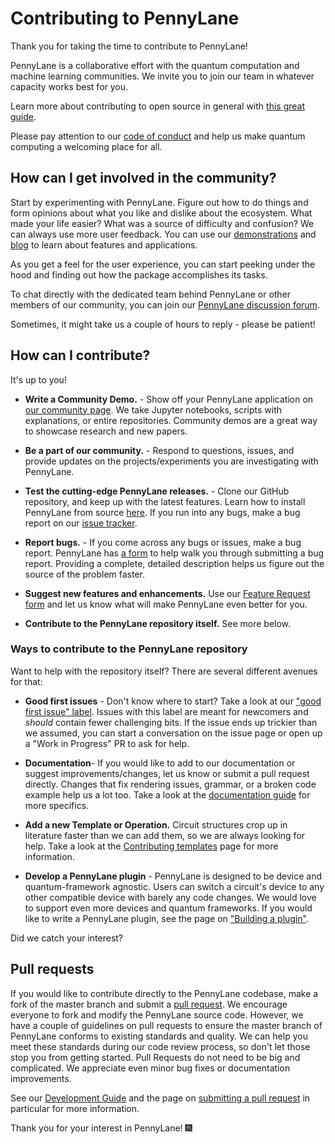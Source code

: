 # Contributing to PennyLane

Thank you for taking the time to contribute to PennyLane!

PennyLane is a collaborative effort with the quantum computation and machine learning communities.
We invite you to join our team in whatever capacity works best for you.

Learn more about contributing to open source in general with
[this great guide](https://opensource.guide/how-to-contribute/).

Please pay attention to our
[code of conduct](https://github.com/PennyLaneAI/pennylane/blob/master/.github/CODE_OF_CONDUCT.md)
and help us make quantum computing a welcoming place for all.

## How can I get involved in the community?

Start by experimenting with PennyLane.  Figure out how to do things and form opinions about what you
like and dislike about the ecosystem.  What made your life easier? What was a source of
difficulty and confusion? We can always use more user feedback. You can use our
[demonstrations](https://pennylane.ai/qml/demonstrations.html) and
[blog](https://pennylane.ai/blog/) to learn about features and applications.

As you get a feel for the user experience, you can start peeking under the hood and finding out how
the package accomplishes its tasks.

To chat directly with the dedicated team behind PennyLane or other members of our community, you
can join our [PennyLane discussion forum](https://discuss.pennylane.ai).

Sometimes, it might take us a couple of hours to reply - please be patient!

## How can I contribute?

It's up to you!

* **Write a Community Demo.** - Show off your PennyLane application on
  [our community page](https://pennylane.ai/qml/demos_community.html). We take Jupyter notebooks,
  scripts with explanations, or entire repositories.  Community demos are a great way to showcase
  research and new papers.

* **Be a part of our community.** - Respond to questions, issues, and
  provide updates on the projects/experiments you are investigating with PennyLane.

* **Test the cutting-edge PennyLane releases.** - Clone our GitHub repository, and keep up with
  the latest features. Learn how to install PennyLane from source
  [here](https://pennylane.ai/install.html?version=preview). If you run into any bugs, make a bug
  report on our [issue tracker](https://github.com/XanaduAI/pennylane/issues).

* **Report bugs.** - If you come across any bugs or issues, make a bug report. PennyLane has
  [a form](https://github.com/PennyLaneAI/pennylane/issues/new?assignees=&labels=bug+%3Abug%3A&template=bug_report.yml&title=%5BBUG%5D)
  to help walk you through submitting a bug report.  Providing a complete, detailed description
  helps us figure out the source of the problem faster.

* **Suggest new features and enhancements.** Use our
  [Feature Request form](https://github.com/PennyLaneAI/pennylane/issues/new?assignees=&labels=enhancement+%3Asparkles%3A&template=feature_request.yml)
  and let us know what will make PennyLane even better for you.

* **Contribute to the PennyLane repository itself.** See more below.

### Ways to contribute to the PennyLane repository

Want to help with the repository itself?  There are several different avenues for that:

* **Good first issues** - Don't know where to start? Take a look at our
  ["good first issue" label](https://github.com/PennyLaneAI/pennylane/contribute).  Issues with
  this label are meant for newcomers and *should* contain fewer challenging bits.  If the issue
  ends up trickier than we assumed, you can start a conversation on the issue page or open up a
  "Work in Progress" PR to ask for help.

* **Documentation**- If you would like to add to our documentation or suggest
  improvements/changes, let us know or submit a pull request directly. Changes that fix rendering
  issues, grammar, or a broken code example help us a lot too. Take a look at the
  [documentation guide](https://pennylane.readthedocs.io/en/stable/development/guide/documentation.html)
  for more specifics.

* **Add a new Template or Operation.** Circuit structures crop up in literature faster than we can
add them, so we are always looking for help. Take a look at the
[Contributing templates](https://pennylane.readthedocs.io/en/stable/development/adding_templates.html)
page for more information.

* **Develop a PennyLane plugin** - PennyLane is designed to be device and quantum-framework
  agnostic. Users can switch a circuit's device to any other compatible device with barely any code
  changes. We would love to support even more devices and quantum frameworks. If you would like to
  write a PennyLane plugin, see the page on
  ["Building a plugin"](https://pennylane.readthedocs.io/en/stable/development/plugins.html).

Did we catch your interest?

## Pull requests

If you would like to contribute directly to the PennyLane codebase, make a fork of the master
branch and submit a [pull request](https://help.github.com/articles/about-pull-requests). We
encourage everyone to fork and modify the PennyLane source code. However, we have a couple of
guidelines on pull requests to ensure the master branch of PennyLane conforms to existing standards
and quality. We can help you meet these standards during our code review process, so don't let
those stop you from getting started. Pull Requests do not need to be big and complicated.  We
appreciate even minor bug fixes or documentation improvements.

See our [Development Guide](https://pennylane.readthedocs.io/en/stable/development/guide.html)
and the page on 
[submitting a pull request](https://pennylane.readthedocs.io/en/stable/development/guide/pullrequests.html)
in particular for more information.

Thank you for your interest in PennyLane! 🎆
